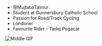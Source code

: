 -  @MujtabaTaimur
-  Student at Gunnersbury Catholic School
- Passion for Road/Track Cycling
- Londoner
-  Favourite Rider  -  Tadej Pogacar

 ![Middle GIF](https://media.giphy.com/media/OgzmYLIeQfyMsHgVIm/giphy.gif)  
<!---
MujtabaTaimur/MujtabaTaimur is a ✨ special ✨ repository because its `README.md` (this file) appears on your GitHub profile.
You can click the Preview link to take a look at your changes.
--->
